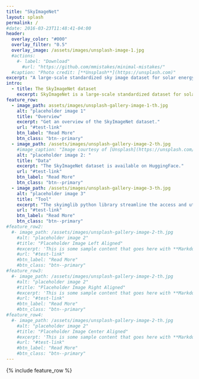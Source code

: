```yaml
---
title: "SkyImageNet"
layout: splash
permalink: /
#date: 2016-03-23T11:48:41-04:00
header:
  overlay_color: "#000"
  overlay_filter: "0.5"
  overlay_image: /assets/images/unsplash-image-1.jpg
  #actions:
    #- label: "Download"
      #url: "https://github.com/mmistakes/minimal-mistakes/"
  #caption: "Photo credit: [**Unsplash**](https://unsplash.com)"
excerpt: "A large-scale standardized sky image dataset for solar energy forecasting and cloud modeling (put a teaser image here, e.g., a gif showing an array of sky images from different datasets)"
intro:
  - title: The SkyImageNet dataset
    excerpt: SkyImageNet is a large-scale standardized dataset for solar energy forecasting and cloud modeling. It contains xxx sky images and atmospheric measurments ...
feature_row:
  - image_path: assets/images/unsplash-gallery-image-1-th.jpg
    alt: "placeholder image 1"
    title: "Overview"
    excerpt: "Get an overview of the SkyImageNet dataset."
    url: "#test-link"
    btn_label: "Read More"
    btn_class: "btn--primary"
  - image_path: /assets/images/unsplash-gallery-image-2-th.jpg
    #image_caption: "Image courtesy of [Unsplash](https://unsplash.com/)"
    alt: "placeholder image 2: "
    title: "Data"
    excerpt: "The SkyImageNet dataset is available on HuggingFace."
    url: "#test-link"
    btn_label: "Read More"
    btn_class: "btn--primary"
  - image_path: /assets/images/unsplash-gallery-image-3-th.jpg
    alt: "placeholder image 3"
    title: "Tool"
    excerpt: "The skyimglib python library streamline the access and utilization of the SkyImageNet data."
    url: "#test-link"
    btn_label: "Read More"
    btn_class: "btn--primary"
#feature_row2:
  #- image_path: /assets/images/unsplash-gallery-image-2-th.jpg
    #alt: "placeholder image 2"
    #title: "Placeholder Image Left Aligned"
    #excerpt: 'This is some sample content that goes here with **Markdown** formatting. Left aligned with `type="left"`'
    #url: "#test-link"
    #btn_label: "Read More"
    #btn_class: "btn--primary"
#feature_row3:
  #- image_path: /assets/images/unsplash-gallery-image-2-th.jpg
    #alt: "placeholder image 2"
    #title: "Placeholder Image Right Aligned"
    #excerpt: 'This is some sample content that goes here with **Markdown** formatting. Right aligned with `type="right"`'
    #url: "#test-link"
    #btn_label: "Read More"
    #btn_class: "btn--primary"
#feature_row4:
  #- image_path: /assets/images/unsplash-gallery-image-2-th.jpg
    #alt: "placeholder image 2"
    #title: "Placeholder Image Center Aligned"
    #excerpt: 'This is some sample content that goes here with **Markdown** formatting. Centered with `type="center"`'
    #url: "#test-link"
    #btn_label: "Read More"
    #btn_class: "btn--primary"
---
```


<!--{% include feature_row id="intro" type="center"%}-->

{% include feature_row %}

<!--{% include feature_row id="feature_row2" type="left" %}

{% include feature_row id="feature_row3" type="right" %}

{% include feature_row id="feature_row4" type="center" %}-->

<!--**The SkyImageNet dataset**  
#SkyImageNet is a large-scale standardized dataset for solar energy forecasting and cloud modeling. It contains xxx sky images and atmospheric measurments ...-->